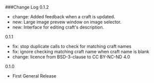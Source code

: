 ###Change Log
0.1.2
- change: Added feedback when a craft is updated.
- new: Large image prevew window on image selector.
- new: Interface for editing craft's description.

0.1.1
- fix: stop duplicate calls to check for matching craft names
- fix: ignore checking matching craft name when craft name is blank
- change: licence from BSD-3-clause to CC BY-NC-ND 4.0

0.1.0    
- First General Release

